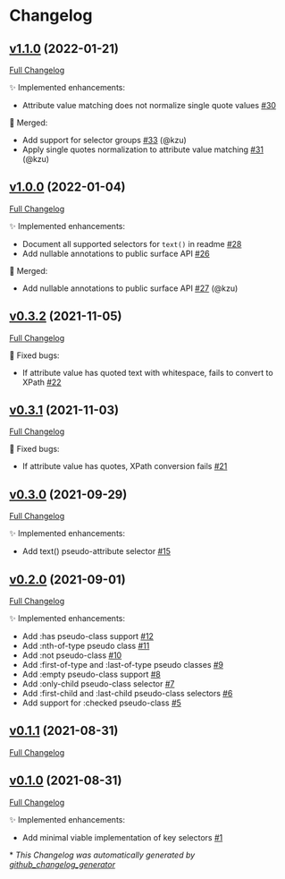 # Changelog

## [v1.1.0](https://github.com/devlooped/css/tree/v1.1.0) (2022-01-21)

[Full Changelog](https://github.com/devlooped/css/compare/v1.0.0...v1.1.0)

:sparkles: Implemented enhancements:

- Attribute value matching does not normalize single quote values [\#30](https://github.com/devlooped/css/issues/30)

:twisted_rightwards_arrows: Merged:

- Add support for selector groups [\#33](https://github.com/devlooped/css/pull/33) (@kzu)
- Apply single quotes normalization to attribute value matching [\#31](https://github.com/devlooped/css/pull/31) (@kzu)

## [v1.0.0](https://github.com/devlooped/css/tree/v1.0.0) (2022-01-04)

[Full Changelog](https://github.com/devlooped/css/compare/v0.3.2...v1.0.0)

:sparkles: Implemented enhancements:

- Document all supported selectors for `text()` in readme [\#28](https://github.com/devlooped/css/issues/28)
- Add nullable annotations to public surface API [\#26](https://github.com/devlooped/css/issues/26)

:twisted_rightwards_arrows: Merged:

- Add nullable annotations to public surface API [\#27](https://github.com/devlooped/css/pull/27) (@kzu)

## [v0.3.2](https://github.com/devlooped/css/tree/v0.3.2) (2021-11-05)

[Full Changelog](https://github.com/devlooped/css/compare/v0.3.1...v0.3.2)

:bug: Fixed bugs:

- If attribute value has quoted text with whitespace, fails to convert to XPath [\#22](https://github.com/devlooped/css/issues/22)

## [v0.3.1](https://github.com/devlooped/css/tree/v0.3.1) (2021-11-03)

[Full Changelog](https://github.com/devlooped/css/compare/v0.3.0...v0.3.1)

:bug: Fixed bugs:

- If attribute value has quotes, XPath conversion fails [\#21](https://github.com/devlooped/css/issues/21)

## [v0.3.0](https://github.com/devlooped/css/tree/v0.3.0) (2021-09-29)

[Full Changelog](https://github.com/devlooped/css/compare/v0.2.0...v0.3.0)

:sparkles: Implemented enhancements:

- Add text\(\) pseudo-attribute selector [\#15](https://github.com/devlooped/css/issues/15)

## [v0.2.0](https://github.com/devlooped/css/tree/v0.2.0) (2021-09-01)

[Full Changelog](https://github.com/devlooped/css/compare/v0.1.1...v0.2.0)

:sparkles: Implemented enhancements:

- Add :has pseudo-class support [\#12](https://github.com/devlooped/css/issues/12)
- Add :nth-of-type pseudo class [\#11](https://github.com/devlooped/css/issues/11)
- Add :not pseudo-class [\#10](https://github.com/devlooped/css/issues/10)
- Add :first-of-type and :last-of-type pseudo classes [\#9](https://github.com/devlooped/css/issues/9)
- Add :empty pseudo-class support [\#8](https://github.com/devlooped/css/issues/8)
- Add :only-child pseudo-class selector [\#7](https://github.com/devlooped/css/issues/7)
- Add :first-child and :last-child pseudo-class selectors [\#6](https://github.com/devlooped/css/issues/6)
- Add support for :checked pseudo-class [\#5](https://github.com/devlooped/css/issues/5)

## [v0.1.1](https://github.com/devlooped/css/tree/v0.1.1) (2021-08-31)

[Full Changelog](https://github.com/devlooped/css/compare/v0.1.0...v0.1.1)

## [v0.1.0](https://github.com/devlooped/css/tree/v0.1.0) (2021-08-31)

[Full Changelog](https://github.com/devlooped/css/compare/23dbc1d83526813ee629825930bdda91276be196...v0.1.0)

:sparkles: Implemented enhancements:

- Add minimal viable implementation of key selectors [\#1](https://github.com/devlooped/css/issues/1)



\* *This Changelog was automatically generated by [github_changelog_generator](https://github.com/github-changelog-generator/github-changelog-generator)*
